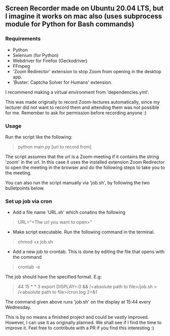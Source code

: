 ## Screen Recorder made on Ubuntu 20.04 LTS, but I imagine it works on mac also (uses subprocess module for Python for Bash commands) 

### Requirements
* Python
* Selenium (for Python)
* Webdriver for Firefox (Geckodriver)
* FFmpeg
* 'Zoom Redirector' extension to stop Zoom from opening in the desktop app. 
* 'Buster: Captcha Solver for Humans' extension.

I recommend making a virtual environment from 'dependencies.yml'. 

This was made originally to record Zoom-lectures automatically, since my lecturer did not want to record them and attending them was not possible for me. Remember to ask for permission before recording anyone :)


### Usage

Run the script like the following:

> python main.py [url to record from]

The script assumes that the url is a Zoom-meeting if it contains the string 'zoom' in the url. 
In this case it uses the installed extension Zoom Redirector to open the meeting in the browser and do the following steps to take you to the meeting. 

You can also run the script manually via 'job.sh', by following the two bulletpoints below. 

### Set up job via cron

* Add a file name 'URL.sh' which conatins the following 
> URL="\<The url you want to open\>"

* Make script executable. Run the following command in the terminal. 
> chmod +x job.sh

* Add a new job to crontab. This is done by editing the file that opens with the command 
> crontab -e  

The job should have the specified format. 
E.g: 

> 44 15 * * 3 export DISPLAY=:0 && /\<absolute path to file\>/job.sh > /\<absolute path to file\>/cron.log 2>&1

The command given above runs 'job.sh' on the display at 15:44 every Wednesday. 

This is by no means a finished project and could be vastly improved. However, I can use it as originally planned. We shall see if I find the time to improve it. Feel free to contribute with a PR if you find this interesting :)
